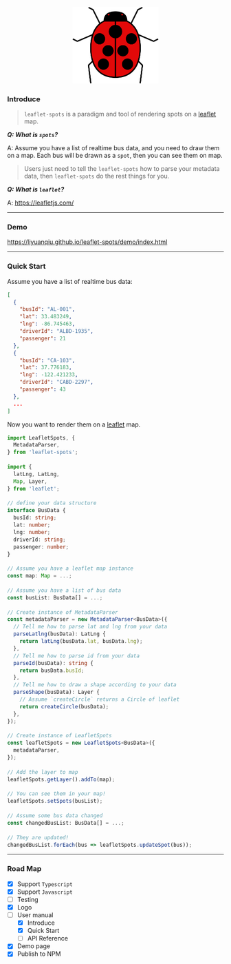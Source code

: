 <p align="center">
  <img width="200" src="https://github.com/liyuanqiu/leaflet-spots/raw/master/assets/logo.svg?sanitize=true">
</p>

### Introduce
> `leaflet-spots` is a paradigm and tool of rendering spots on a [leaflet](https://leafletjs.com/) map.

***Q: What is `spots`?***

A: Assume you have a list of realtime bus data, and you need to draw them on a map. Each bus will be drawn as a `spot`, then you can see them on map.

> Users just need to tell the `leaflet-spots` how to parse your metadata data, then `leaflet-spots` do the rest things for you.

***Q: What is `leaflet`?***

A: https://leafletjs.com/

---

### Demo
https://liyuanqiu.github.io/leaflet-spots/demo/index.html

---

### Quick Start
Assume you have a list of realtime bus data:
```json
[
  {
    "busId": "AL-001",
    "lat": 33.483249,
    "lng": -86.745463,
    "driverId": "ALBD-1935",
    "passenger": 21
  },
  {
    "busId": "CA-103",
    "lat": 37.776183,
    "lng": -122.421233,
    "driverId": "CABD-2297",
    "passenger": 43
  },
  ...
]
```
Now you want to render them on a [leaflet](https://leafletjs.com/) map.
```typescript
import LeafletSpots, {
  MetadataParser,
} from 'leaflet-spots';

import {
  latLng, LatLng,
  Map, Layer,
} from 'leaflet';

// define your data structure
interface BusData {
  busId: string;
  lat: number;
  lng: number;
  driverId: string;
  passenger: number;
}

// Assume you have a leaflet map instance
const map: Map = ...;

// Assume you have a list of bus data
const busList: BusData[] = ...;

// Create instance of MetadataParser
const metadataParser = new MetadataParser<BusData>({
  // Tell me how to parse lat and lng from your data
  parseLatlng(busData): LatLng {
    return latLng(busData.lat, busData.lng);
  },
  // Tell me how to parse id from your data
  parseId(busData): string {
    return busData.busId;
  },
  // Tell me how to draw a shape according to your data
  parseShape(busData): Layer {
    // Assume `createCircle` returns a Circle of leaflet
    return createCircle(busData);
  },
});

// Create instance of LeafletSpots
const leafletSpots = new LeafletSpots<BusData>({
  metadataParser,
});

// Add the layer to map
leafletSpots.getLayer().addTo(map);

// You can see them in your map!
leafletSpots.setSpots(busList);

// Assume some bus data changed
const changedBusList: BusData[] = ...;

// They are updated!
changedBusList.forEach(bus => leafletSpots.updateSpot(bus));
```

---

### Road Map
- [x] Support `Typescript`
- [x] Support `Javascript`
- [ ] Testing
- [x] Logo
- [ ] User manual
  - [x] Introduce
  - [x] Quick Start
  - [ ] API Reference
- [x] Demo page
- [x] Publish to NPM